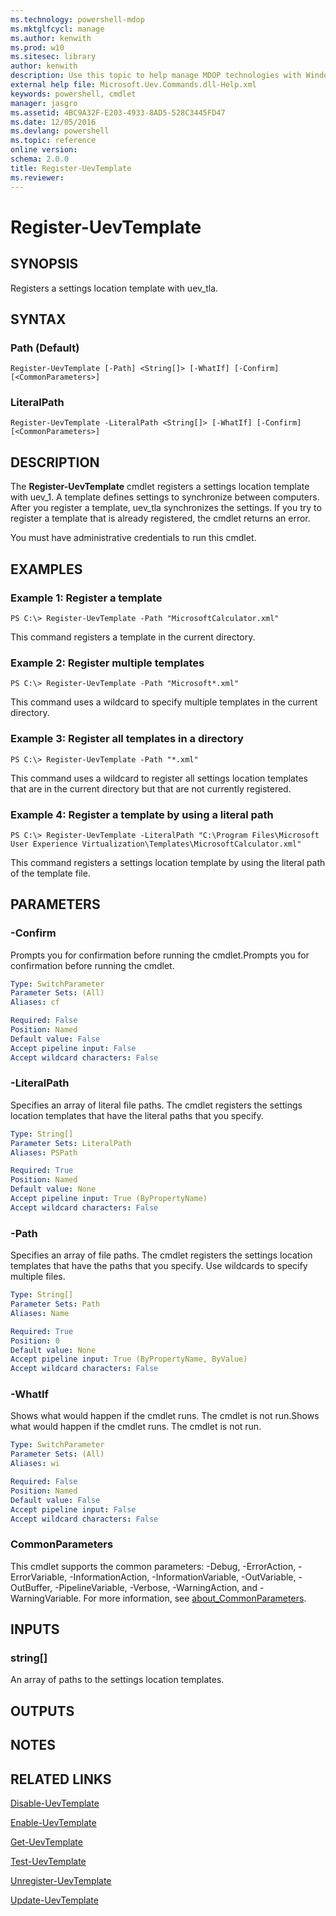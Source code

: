 ```yaml
---
ms.technology: powershell-mdop
ms.mktglfcycl: manage
ms.author: kenwith
ms.prod: w10
ms.sitesec: library
author: kenwith
description: Use this topic to help manage MDOP technologies with Windows PowerShell.
external help file: Microsoft.Uev.Commands.dll-Help.xml
keywords: powershell, cmdlet
manager: jasgro 
ms.assetid: 4BC9A32F-E203-4933-8AD5-528C3445FD47
ms.date: 12/05/2016
ms.devlang: powershell
ms.topic: reference
online version: 
schema: 2.0.0
title: Register-UevTemplate
ms.reviewer:
---
```


# Register-UevTemplate

## SYNOPSIS
Registers a settings location template with uev_tla.

## SYNTAX

### Path (Default)
```
Register-UevTemplate [-Path] <String[]> [-WhatIf] [-Confirm] [<CommonParameters>]
```

### LiteralPath
```
Register-UevTemplate -LiteralPath <String[]> [-WhatIf] [-Confirm] [<CommonParameters>]
```

## DESCRIPTION
The **Register-UevTemplate** cmdlet registers a settings location template with uev_1.
A template defines settings to synchronize between computers.
After you register a template, uev_tla synchronizes the settings.
If you try to register a template that is already registered, the cmdlet returns an error.

You must have administrative credentials to run this cmdlet.

## EXAMPLES

### Example 1: Register a template
```
PS C:\> Register-UevTemplate -Path "MicrosoftCalculator.xml"
```

This command registers a template in the current directory.

### Example 2: Register multiple templates
```
PS C:\> Register-UevTemplate -Path "Microsoft*.xml"
```

This command uses a wildcard to specify multiple templates in the current directory.

### Example 3: Register all templates in a directory
```
PS C:\> Register-UevTemplate -Path "*.xml"
```

This command uses a wildcard to register all settings location templates that are in the current directory but that are not currently registered.

### Example 4: Register a template by using a literal path
```
PS C:\> Register-UevTemplate -LiteralPath "C:\Program Files\Microsoft User Experience Virtualization\Templates\MicrosoftCalculator.xml"
```

This command registers a settings location template by using the literal path of the template file.

## PARAMETERS

### -Confirm
Prompts you for confirmation before running the cmdlet.Prompts you for confirmation before running the cmdlet.

```yaml
Type: SwitchParameter
Parameter Sets: (All)
Aliases: cf

Required: False
Position: Named
Default value: False
Accept pipeline input: False
Accept wildcard characters: False
```

### -LiteralPath
Specifies an array of literal file paths.
The cmdlet registers the settings location templates that have the literal paths that you specify.

```yaml
Type: String[]
Parameter Sets: LiteralPath
Aliases: PSPath

Required: True
Position: Named
Default value: None
Accept pipeline input: True (ByPropertyName)
Accept wildcard characters: False
```

### -Path
Specifies an array of file paths.
The cmdlet registers the settings location templates that have the paths that you specify.
Use wildcards to specify multiple files.

```yaml
Type: String[]
Parameter Sets: Path
Aliases: Name

Required: True
Position: 0
Default value: None
Accept pipeline input: True (ByPropertyName, ByValue)
Accept wildcard characters: False
```

### -WhatIf
Shows what would happen if the cmdlet runs.
The cmdlet is not run.Shows what would happen if the cmdlet runs.
The cmdlet is not run.

```yaml
Type: SwitchParameter
Parameter Sets: (All)
Aliases: wi

Required: False
Position: Named
Default value: False
Accept pipeline input: False
Accept wildcard characters: False
```

### CommonParameters
This cmdlet supports the common parameters: -Debug, -ErrorAction, -ErrorVariable, -InformationAction, -InformationVariable, -OutVariable, -OutBuffer, -PipelineVariable, -Verbose, -WarningAction, and -WarningVariable. For more information, see [about_CommonParameters](http://go.microsoft.com/fwlink/?LinkID=113216).

## INPUTS

### string[]
An array of paths to the settings location templates.

## OUTPUTS

## NOTES

## RELATED LINKS

[Disable-UevTemplate](./Disable-UevTemplate.md)

[Enable-UevTemplate](./Enable-UevTemplate.md)

[Get-UevTemplate](./Get-UevTemplate.md)

[Test-UevTemplate](./Test-UevTemplate.md)

[Unregister-UevTemplate](./Unregister-UevTemplate.md)

[Update-UevTemplate](./Update-UevTemplate.md)

